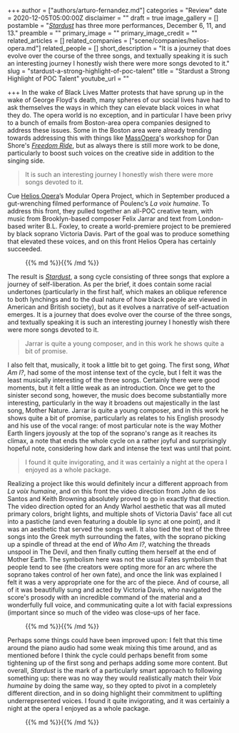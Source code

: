 +++
author = ["authors/arturo-fernandez.md"]
categories = "Review"
date = 2020-12-05T05:00:00Z
disclaimer = ""
draft = true
image_gallery = []
postamble = "[_Stardust_](https://heliosopera.com/projects/stardust/) has three more performances, December 6, 11, and 13."
preamble = ""
primary_image = ""
primary_image_credit = ""
related_articles = []
related_companies = ["scene/companies/helios-opera.md"]
related_people = []
short_description = "It is a journey that does evolve over the course of the three songs, and textually speaking it is such an interesting journey I honestly wish there were more songs devoted to it."
slug = "stardust-a-strong-highlight-of-poc-talent"
title = "Stardust a Strong Highlight of POC Talent"
youtube_url = ""

+++
In the wake of Black Lives Matter protests that have sprung up in the wake of George Floyd's death, many spheres of our social lives have had to ask themselves the ways in which they can elevate black voices in what they do. The opera world is no exception, and in particular I have been privy to a bunch of emails from Boston-area opera companies designed to address these issues. Some in the Boston area were already trending towards addressing this with things like [MassOpera](/scene/companies/massopera/)'s workshop for Dan Shore's [_Freedom Ride_](/operatic-journeys-massopera-presents-freedom-ride/), but as always there is still more work to be done, particularly to boost such voices on the creative side in addition to the singing side.

> It is such an interesting journey I honestly wish there were more songs devoted to it.

Cue [Helios Opera](/scene/companies/helios-opera/)’s Modular Opera Project, which in September produced a gut-wrenching filmed performance of Poulenc’s _La voix humaine_. To address this front, they pulled together an all-POC creative team, with music from Brooklyn-based composer Felix Jarrar and text from London-based writer B.L. Foxley, to create a world-premiere project to be premiered by black soprano Victoria Davis. Part of the goal was to produce something that elevated these voices, and on this front Helios Opera has certainly succeeded.

<figure data-type="image">{{% md %}}{{% /md %}}

<figcaption></figcaption>

</figure>

The result is [_Stardust_](https://heliosopera.com/projects/stardust/), a song cycle consisting of three songs that explore a journey of self-liberation. As per the brief, it does contain some racial undertones (particularly in the first half, which makes an oblique reference to both lynchings and to the dual nature of how black people are viewed in American and British society), but as it evolves a narrative of self-actuation emerges. It is a journey that does evolve over the course of the three songs, and textually speaking it is such an interesting journey I honestly wish there were more songs devoted to it.

> Jarrar is quite a young composer, and in this work he shows quite a bit of promise.

I also felt that, musically, it took a little bit to get going. The first song, _What Am I?_, had some of the most intense text of the cycle, but I felt it was the least musically interesting of the three songs. Certainly there were good moments, but it felt a little weak as an introduction. Once we get to the sinister second song, however, the music does become substantially more interesting, particularly in the way it broadens out majestically in the last song, Mother Nature. Jarrar is quite a young composer, and in this work he shows quite a bit of promise, particularly as relates to his English prosody and his use of the vocal range: of most particular note is the way Mother Earth lingers joyously at the top of the soprano's range as it reaches its climax, a note that ends the whole cycle on a rather joyful and surprisingly hopeful note, considering how dark and intense the text was until that point.

> I found it quite invigorating, and it was certainly a night at the opera I enjoyed as a whole package.

Realizing a project like this would definitely incur a different approach from _La voix humaine_, and on this front the video direction from John de los Santos and Keith Browning absolutely proved to go in exactly that direction. The video direction opted for an Andy Warhol aesthetic that was all muted primary colors, bright lights, and multiple shots of Victoria Davis' face all cut into a pastiche (and even featuring a double lip sync at one point), and it was an aesthetic that served the songs well. It also tied the text of the three songs into the Greek myth surrounding the fates, with the soprano picking up a spindle of thread at the end of _Who Am I?_, watching the threads unspool in The Devil, and then finally cutting them herself at the end of Mother Earth. The symbolism here was not the usual Fates symbolism that people tend to see (the creators were opting more for an arc where the soprano takes control of her own fate), and once the link was explained I felt it was a very appropriate one for the arc of the piece. And of course, all of it was beautifully sung and acted by Victoria Davis, who navigated the score's prosody with an incredible command of the material and a wonderfully full voice, and communicating quite a lot with facial expressions (important since so much of the video was close-ups of her face.

<figure data-type="image">{{% md %}}{{% /md %}}

<figcaption></figcaption>

</figure>

Perhaps some things could have been improved upon: I felt that this time around the piano audio had some weak mixing this time around, and as mentioned before I think the cycle could perhaps benefit from some tightening up of the first song and perhaps adding some more content. But overall, _Stardust_ is the mark of a particularly smart approach to following something up: there was no way they would realistically match their _Voix humaine_ by doing the same way, so they opted to pivot in a completely different direction, and in so doing highlight their commitment to uplifting underrepresented voices. I found it quite invigorating, and it was certainly a night at the opera I enjoyed as a whole package.

<figure data-type="image">{{% md %}}{{% /md %}}

<figcaption></figcaption>

</figure>